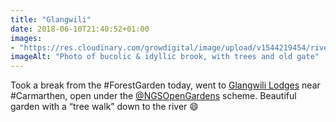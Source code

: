 ```yaml
---
title: "Glangwili"
date: 2018-06-10T21:40:52+01:00
images: 
- "https://res.cloudinary.com/growdigital/image/upload/v1544219454/river-27849506157.jpg"
imageAlt: "Photo of bucolic & idyllic brook, with trees and old gate"
---
```


Took a break from the #ForestGarden today, went to [Glangwili Lodges](https://www.ngs.org.uk/find-a-garden/garden/19750/) near #Carmarthen, open under the [@NGSOpenGardens](https://twitter.com/NGSOpenGardens/) scheme. Beautiful garden with a “tree walk” down to the river 😄
